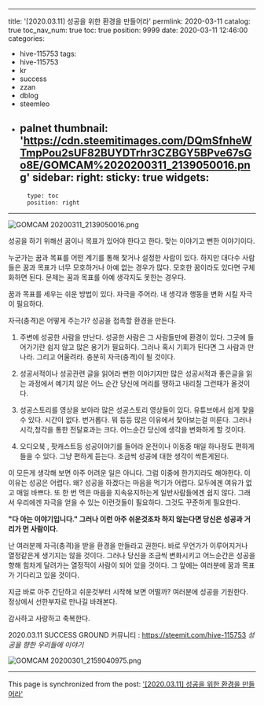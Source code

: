 
---
title: '[2020.03.11] 성공을 위한 환경을 만들어라'
permlink: 2020-03-11
catalog: true
toc_nav_num: true
toc: true
position: 9999
date: 2020-03-11 12:46:00
categories:
- hive-115753
tags:
- hive-115753
- kr
- success
- zzan
- dblog
- steemleo
- palnet
thumbnail: 'https://cdn.steemitimages.com/DQmSfnheWTmpPou2sUF82BUYDTrhr3CZBGY5BPve67sGo8E/GOMCAM%2020200311_2139050016.png'
sidebar:
    right:
        sticky: true
widgets:
    -
        type: toc
        position: right
---


![GOMCAM 20200311_2139050016.png](https://cdn.steemitimages.com/DQmSfnheWTmpPou2sUF82BUYDTrhr3CZBGY5BPve67sGo8E/GOMCAM%2020200311_2139050016.png)





성공을 하기 위해선 꿈이나 목표가 있어야 한다고 한다.
맞는 이야기고 뻔한 이야기이다. 

누군가는 꿈과 목표를 어떤 계기를 통해 찿거나 
설정한 사람이 있다. 
하지만 대다수 사람들은 꿈과 목표가 너무 모호하거나
아예 없는 경우가 많다.  모호한 꿈이라도 있다면  구체화하면 된다.
문제는  꿈과 목표를  아예 생각지도 못한는 경우다.

꿈과 목표를 세우는 쉬운 방법이 있다. 
자극을 주어라. 내 생각과 행동을 변화 시킬 자극이 필요하다.

자극(충격)은 어떻게 주는가?
성공을 접촉할 환경을 만든다.

1. 주변에 성공한 사람을 만난다. 
  성공한 사람은 그 사람들만에 환경이 있다. 
  그곳에 들어가기란 쉽지 않고 많은 용기가 필요하다.
  그러나 혹시 기회가 된다면 그 사람과 만나라. 
  그리고 어울려라. 충분히 자극(충격)이  될 것이다.

2. 성공서적이나 성공관련 글을  읽어라
  뻔한 이야기지만 많은 성공서적과 좋은글을 읽는
과정에서  예기치 않은 어느 순간 당신에 머리를 
땡하고 내리칠 그런때가 올것이다. 

3. 성공스토리를 영상을 보아라
  많은 성공스토리 영상들이 있다. 유튜브에서 쉽게 찿을 수 있다.
  시간이 없다. 번거롭다. 뭐 등등 많은 이유에서 찿아보는걸 미룬다.
  그러나 시각,청각을 통한 전달효과는 크다.  어느순간 당신에 
  생각을 변화하게 할 것이다. 

 4. 오디오북 , 팟캐스트등 성공이야기를 들어라
  운전이나 이동중 매일 하나정도 편하게 들을 수 있다. 
  그냥 편하게 듣는다. 조금씩 성공에 대한 생각이 싹튼게된다.
  

이 모든게 생각해 보면 아주 어려운 일은 아니다. 
그럼 이중에 한가지라도 해야한다. 
이 이유는 성공은 어렵다. 왜? 성공을 하겠다는 마음을
먹기가 어렵다. 모두에겐 여유가 없고 매일 바쁘다. 
또 한 번 먹은 마음을 지속유지하는게 일반사람들에겐
쉽지 않다. 그래서 우리에겐  자극을 얻을 수 있는
이런것들이 필요하다.  그것도 꾸준하게 필요한다. 

**"다 아는 이야기입니다." 그러나 이런 아주 쉬운것조차
하지 않는다면 당신은 성공과 거리가 먼 사람이다.** 

난 여러분께 자극(충격)을 받을 환경을 만들라고 권한다.
바로 무언가가 이루어지거나 열정같은게  생기지는 않을 것이다.
그러나 당신을 조금씩 변화시키고 어느순간은 성공을
향해 힘차게 달려가는 열정적이 사람이 되어 있을 것이다.
그 앞에는 여러분에 꿈과 목표가 기다리고 있을 것이다.

지금 바로 아주 간단하고 쉬운것부터 시작해 보면 어떨까?
여러분에 성공을 기원한다. 정상에서 선한부자로 만나길
바래본다. 

감사하고 사랑하고 축복한다.   

 2020.03.11 SUCCESS GROUND
커뮤니티 : https://steemit.com/hive-115753
*성공을 향한 우리들에 이야기*


![GOMCAM 20200301_2159040975.png](https://cdn.steemitimages.com/DQmfYd4yQ4qe3y1hh3wAA6kydE7mtLD9KCfBVEqZD3rBXvd/GOMCAM%2020200301_2159040975.png)

- - -

This page is synchronized from the post: ['[2020.03.11] 성공을 위한 환경을 만들어라'](https://steemit.com/@successgr/2020-03-11)
